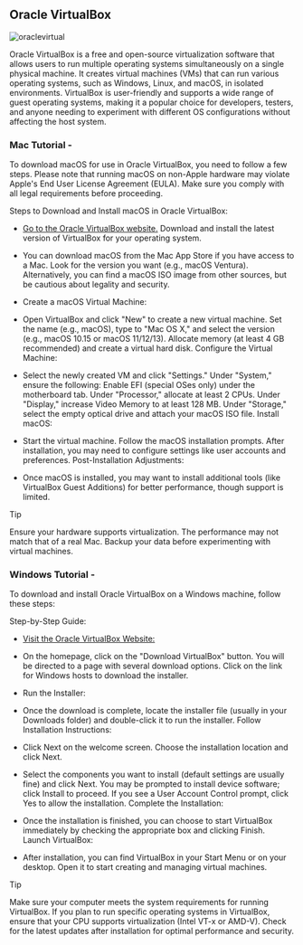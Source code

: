 ## Oracle VirtualBox
![oraclevirtual](https://github.com/user-attachments/assets/828534ae-acf4-4995-b6e1-82f4974dec74)


Oracle VirtualBox is a free and open-source virtualization software that allows users to run multiple operating systems simultaneously on a single physical machine. It creates virtual machines (VMs) that can run various operating systems, such as Windows, Linux, and macOS, in isolated environments. VirtualBox is user-friendly and supports a wide range of guest operating systems, making it a popular choice for developers, testers, and anyone needing to experiment with different OS configurations without affecting the host system.

### Mac Tutorial - 

To download macOS for use in Oracle VirtualBox, you need to follow a few steps. Please note that running macOS on non-Apple hardware may violate Apple's End User License Agreement (EULA). Make sure you comply with all legal requirements before proceeding.

Steps to Download and Install macOS in Oracle VirtualBox:

- [Go to the Oracle VirtualBox website.](https://www.virtualbox.org/)
Download and install the latest version of VirtualBox for your operating system.

- You can download macOS from the Mac App Store if you have access to a Mac. Look for the version you want (e.g., macOS Ventura).
Alternatively, you can find a macOS ISO image from other sources, but be cautious about legality and security.

- Create a macOS Virtual Machine:

- Open VirtualBox and click "New" to create a new virtual machine.
Set the name (e.g., macOS), type to "Mac OS X," and select the version (e.g., macOS 10.15 or macOS 11/12/13).
Allocate memory (at least 4 GB recommended) and create a virtual hard disk.
Configure the Virtual Machine:

- Select the newly created VM and click "Settings."
Under "System," ensure the following:
Enable EFI (special OSes only) under the motherboard tab.
Under "Processor," allocate at least 2 CPUs.
Under "Display," increase Video Memory to at least 128 MB.
Under "Storage," select the empty optical drive and attach your macOS ISO file.
Install macOS:

- Start the virtual machine.
Follow the macOS installation prompts.
After installation, you may need to configure settings like user accounts and preferences.
Post-Installation Adjustments:

- Once macOS is installed, you may want to install additional tools (like VirtualBox Guest Additions) for better performance, though support is limited.
  
> [!TIP]
Ensure your hardware supports virtualization.
The performance may not match that of a real Mac.
Backup your data before experimenting with virtual machines.

### Windows Tutorial - 

To download and install Oracle VirtualBox on a Windows machine, follow these steps:

Step-by-Step Guide:
- [Visit the Oracle VirtualBox Website:](https://www.virtualbox.org/)

- On the homepage, click on the "Download VirtualBox" button.
  You will be directed to a page with several download options. Click on the link for Windows   hosts to download the installer.

- Run the Installer:

- Once the download is complete, locate the installer file (usually in your Downloads folder)   and double-click it to run the installer.
  Follow Installation Instructions:

- Click Next on the welcome screen.
  Choose the installation location and click Next.
  
-   Select the components you want to install (default settings are usually fine) and click Next. You may be prompted to install device software; click Install to proceed.
If you see a User Account Control prompt, click Yes to allow the installation.
Complete the Installation:

- Once the installation is finished, you can choose to start VirtualBox immediately by checking the appropriate box and clicking Finish.
Launch VirtualBox:

- After installation, you can find VirtualBox in your Start Menu or on your desktop. Open it to start creating and managing virtual machines.
  
> [!TIP]
Make sure your computer meets the system requirements for running VirtualBox.
If you plan to run specific operating systems in VirtualBox, ensure that your CPU supports virtualization (Intel VT-x or AMD-V).
Check for the latest updates after installation for optimal performance and security.
